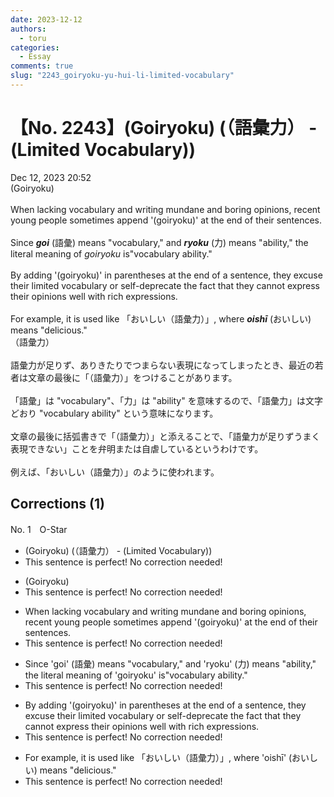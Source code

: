 ```yaml
---
date: 2023-12-12
authors:
  - toru
categories:
  - Essay
comments: true
slug: "2243_goiryoku-yu-hui-li-limited-vocabulary"
---
```


# 【No. 2243】(Goiryoku) (（語彙力） - (Limited Vocabulary))
<div class="date">Dec 12, 2023 20:52</div>
<div id="post"><div id="body_show_ori">
(Goiryoku)<br/><br/>When lacking vocabulary and writing mundane and boring opinions, recent young people sometimes append '(goiryoku)' at the end of their sentences.<br/><br/>Since <strong><em>goi</em></strong> (語彙) means "vocabulary," and <strong><em>ryoku</em></strong> (力) means "ability," the literal meaning of <em>goiryoku</em> is"vocabulary ability."<br/><br/>By adding '(goiryoku)' in parentheses at the end of a sentence, they excuse their limited vocabulary or self-deprecate the fact that they cannot express their opinions well with rich expressions.<br/><br/>For example, it is used like 「おいしい（語彙力）」, where <strong><em>oishī</em></strong> (おいしい) means "delicious."
</div></div>

<!-- more -->

<div id="post_ja"><div id="body_show_mo">
（語彙力）<br/><br/>語彙力が足りず、ありきたりでつまらない表現になってしまったとき、最近の若者は文章の最後に「（語彙力）」をつけることがあります。<br/><br/>「語彙」は "vocabulary"、「力」は "ability" を意味するので、「語彙力」は文字どおり "vocabulary ability" という意味になります。<br/><br/>文章の最後に括弧書きで「（語彙力）」と添えることで、「語彙力が足りずうまく表現できない」ことを弁明または自虐しているというわけです。<br/><br/>例えば、「おいしい（語彙力）」のように使われます。
</div></div>

## Corrections (1)
<div id="block"><div class="first_name"> No. 1　<span class="just_name">O-Star</span></div><div id="block2">
<ul class="correction_field">
<li class="incorrect">(Goiryoku) (（語彙力） - (Limited Vocabulary))</li>
<li class="corrected perfect">This sentence is perfect! No correction needed!</li>
</ul>
<ul class="correction_field">
<li class="incorrect">(Goiryoku)</li>
<li class="corrected perfect">This sentence is perfect! No correction needed!</li>
</ul>
<ul class="correction_field">
<li class="incorrect">When lacking vocabulary and writing mundane and boring opinions, recent young people sometimes append '(goiryoku)' at the end of their sentences.</li>
<li class="corrected perfect">This sentence is perfect! No correction needed!</li>
</ul>
<ul class="correction_field">
<li class="incorrect">Since 'goi' (語彙) means "vocabulary," and 'ryoku' (力) means "ability," the literal meaning of 'goiryoku' is"vocabulary ability."</li>
<li class="corrected perfect">This sentence is perfect! No correction needed!</li>
</ul>
<ul class="correction_field">
<li class="incorrect">By adding '(goiryoku)' in parentheses at the end of a sentence, they excuse their limited vocabulary or self-deprecate the fact that they cannot express their opinions well with rich expressions.</li>
<li class="corrected perfect">This sentence is perfect! No correction needed!</li>
</ul>
<ul class="correction_field">
<li class="incorrect">For example, it is used like 「おいしい（語彙力）」, where 'oishī' (おいしい) means "delicious."</li>
<li class="corrected perfect">This sentence is perfect! No correction needed!</li>
</ul>
</div></div>
